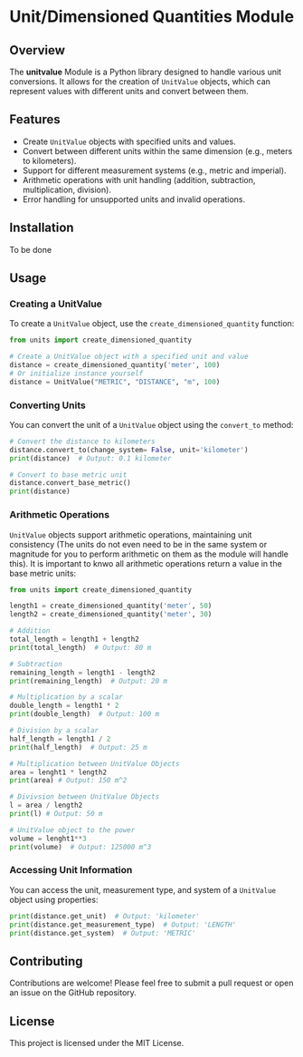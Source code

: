 # Unit/Dimensioned Quantities Module

## Overview

The **unitvalue** Module is a Python library designed to handle various unit conversions. It allows for the creation of `UnitValue` objects, which can represent values with different units and convert between them.

## Features

- Create `UnitValue` objects with specified units and values.
- Convert between different units within the same dimension (e.g., meters to kilometers).
- Support for different measurement systems (e.g., metric and imperial).
- Arithmetic operations with unit handling (addition, subtraction, multiplication, division).
- Error handling for unsupported units and invalid operations.

## Installation

To be done

## Usage

### Creating a UnitValue

To create a `UnitValue` object, use the `create_dimensioned_quantity` function:

```python
from units import create_dimensioned_quantity

# Create a UnitValue object with a specified unit and value
distance = create_dimensioned_quantity('meter', 100)
# Or initialize instance yourself
distance = UnitValue("METRIC", "DISTANCE", "m", 100)
```

### Converting Units

You can convert the unit of a `UnitValue` object using the `convert_to` method:

```python
# Convert the distance to kilometers
distance.convert_to(change_system= False, unit='kilometer')
print(distance)  # Output: 0.1 kilometer

# Convert to base metric unit
distance.convert_base_metric()
print(distance)
```

### Arithmetic Operations

`UnitValue` objects support arithmetic operations, maintaining unit consistency (The units do not even need to be in the same system or magnitude for you to perform arithmetic on them as the module will handle this). It is important to knwo all arithmetic operations return a value in the base metric units:

```python
from units import create_dimensioned_quantity

length1 = create_dimensioned_quantity('meter', 50)
length2 = create_dimensioned_quantity('meter', 30)

# Addition
total_length = length1 + length2
print(total_length)  # Output: 80 m

# Subtraction
remaining_length = length1 - length2
print(remaining_length)  # Output: 20 m

# Multiplication by a scalar
double_length = length1 * 2
print(double_length)  # Output: 100 m

# Division by a scalar
half_length = length1 / 2
print(half_length)  # Output: 25 m

# Multiplication between UnitValue Objects
area = lenght1 * length2
print(area) # Output: 150 m^2

# Divivsion between UnitValue Objects
l = area / length2
print(l) # Output: 50 m

# UnitValue object to the power
volume = lenght1**3
print(volume)  # Output: 125000 m^3
```

### Accessing Unit Information

You can access the unit, measurement type, and system of a `UnitValue` object using properties:

```python
print(distance.get_unit)  # Output: 'kilometer'
print(distance.get_measurement_type)  # Output: 'LENGTH'
print(distance.get_system)  # Output: 'METRIC'
```

## Contributing

Contributions are welcome! Please feel free to submit a pull request or open an issue on the GitHub repository.

## License

This project is licensed under the MIT License.
